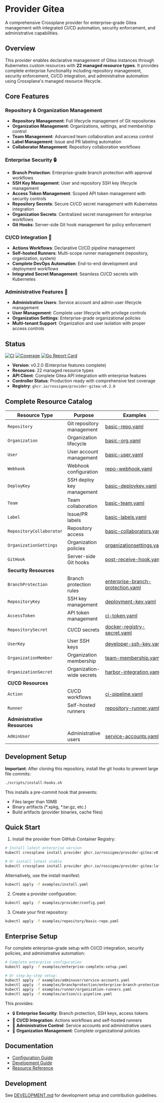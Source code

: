 # Provider Gitea

A comprehensive Crossplane provider for enterprise-grade Gitea management with integrated CI/CD automation, security enforcement, and administrative capabilities.

## Overview

This provider enables declarative management of Gitea instances through Kubernetes custom resources with **22 managed resource types**. It provides complete enterprise functionality including repository management, security enforcement, CI/CD integration, and administrative automation using Crossplane's managed resource lifecycle.

## Core Features

### **Repository & Organization Management**
- **Repository Management**: Full lifecycle management of Git repositories
- **Organization Management**: Organizations, settings, and membership control  
- **Team Management**: Advanced team collaboration and access control
- **Label Management**: Issue and PR labeling automation
- **Collaborator Management**: Repository collaboration workflows

### **Enterprise Security** 🔒
- **Branch Protection**: Enterprise-grade branch protection with approval workflows
- **SSH Key Management**: User and repository SSH key lifecycle management  
- **Access Token Management**: Scoped API token management with security controls
- **Repository Secrets**: Secure CI/CD secret management with Kubernetes integration
- **Organization Secrets**: Centralized secret management for enterprise workflows
- **Git Hooks**: Server-side Git hook management for policy enforcement

### **CI/CD Integration** 🚀
- **Actions Workflows**: Declarative CI/CD pipeline management
- **Self-hosted Runners**: Multi-scope runner management (repository, organization, system)
- **Complete DevOps Automation**: End-to-end development and deployment workflows
- **Integrated Secret Management**: Seamless CI/CD secrets with Kubernetes

### **Administrative Features** 👑
- **Administrative Users**: Service account and admin user lifecycle management
- **User Management**: Complete user lifecycle with privilege controls
- **Organization Settings**: Enterprise-grade organizational policies
- **Multi-tenant Support**: Organization and user isolation with proper access controls

## Status

[![CI](https://github.com/crossplane-contrib/provider-gitea/workflows/CI/badge.svg)](https://github.com/crossplane-contrib/provider-gitea/actions)
[![Coverage](https://codecov.io/gh/crossplane-contrib/provider-gitea/branch/master/graph/badge.svg)](https://codecov.io/gh/crossplane-contrib/provider-gitea)
[![Go Report Card](https://goreportcard.com/badge/github.com/crossplane-contrib/provider-gitea)](https://goreportcard.com/report/github.com/crossplane-contrib/provider-gitea)

- **Version**: v0.2.0 (Enterprise features complete)
- **Resources**: 22 managed resource types
- **API Client**: Complete Gitea API integration with enterprise features
- **Controller Status**: Production ready with comprehensive test coverage
- **Registry**: `ghcr.io/rossigee/provider-gitea:v0.2.0`

## Complete Resource Catalog

| **Resource Type** | **Purpose** | **Examples** |
|-------------------|-------------|--------------|
| `Repository` | Git repository management | [basic-repo.yaml](examples/repository/basic-repo.yaml) |
| `Organization` | Organization lifecycle | [basic-org.yaml](examples/organization/basic-org.yaml) |
| `User` | User account management | [basic-user.yaml](examples/user/basic-user.yaml) |
| `Webhook` | Webhook configuration | [repo-webhook.yaml](examples/webhook/repo-webhook.yaml) |
| `DeployKey` | SSH deploy key management | [basic-deploykey.yaml](examples/deploykey/basic-deploykey.yaml) |
| `Team` | Team collaboration | [basic-team.yaml](examples/team/basic-team.yaml) |
| `Label` | Issue/PR labels | [basic-labels.yaml](examples/label/basic-labels.yaml) |
| `RepositoryCollaborator` | Repository access | [basic-collaborators.yaml](examples/repositorycollaborator/basic-collaborators.yaml) |
| `OrganizationSettings` | Organization policies | [organizationsettings.yaml](examples/organizationsettings/organizationsettings.yaml) |
| `GitHook` | Server-side Git hooks | [post-receive-hook.yaml](examples/githook/post-receive-hook.yaml) |
| **Security Resources** | | |
| `BranchProtection` | Branch protection rules | [enterprise-branch-protection.yaml](examples/branchprotection/enterprise-branch-protection.yaml) |
| `RepositoryKey` | SSH key management | [deployment-key.yaml](examples/repositorykey/deployment-key.yaml) |
| `AccessToken` | API token management | [ci-token.yaml](examples/accesstoken/ci-token.yaml) |
| `RepositorySecret` | CI/CD secrets | [docker-registry-secret.yaml](examples/repositorysecret/docker-registry-secret.yaml) |
| `UserKey` | User SSH keys | [developer-ssh-key.yaml](examples/userkey/developer-ssh-key.yaml) |
| `OrganizationMember` | Organization membership | [team-membership.yaml](examples/organizationmember/team-membership.yaml) |
| `OrganizationSecret` | Organization-wide secrets | [harbor-integration.yaml](examples/organizationsecret/harbor-integration.yaml) |
| **CI/CD Resources** | | |
| `Action` | CI/CD workflows | [ci-pipeline.yaml](examples/action/ci-pipeline.yaml) |
| `Runner` | Self-hosted runners | [repository-runner.yaml](examples/runner/repository-runner.yaml) |
| **Administrative Resources** | | |
| `AdminUser` | Administrative users | [service-accounts.yaml](examples/adminuser/service-accounts.yaml) |

## Development Setup

**Important**: After cloning this repository, install the git hooks to prevent large file commits:

```bash
./scripts/install-hooks.sh
```

This installs a pre-commit hook that prevents:
- Files larger than 10MB
- Binary artifacts (*.xpkg, *.tar.gz, etc.)
- Build artifacts (provider binaries, cache files)

## Quick Start

1. Install the provider from GitHub Container Registry:
```bash
# Install latest enterprise version
kubectl crossplane install provider ghcr.io/rossigee/provider-gitea:v0.2.0

# Or install latest stable
kubectl crossplane install provider ghcr.io/rossigee/provider-gitea:latest
```

Alternatively, use the install manifest:
```bash
kubectl apply -f examples/install.yaml
```

2. Create a provider configuration:
```bash
kubectl apply -f examples/provider/config.yaml
```

3. Create your first repository:
```bash
kubectl apply -f examples/repository/basic-repo.yaml
```

## Enterprise Setup

For complete enterprise-grade setup with CI/CD integration, security policies, and administrative automation:

```bash
# Complete enterprise configuration
kubectl apply -f examples/enterprise-complete-setup.yaml

# Or step-by-step setup:
kubectl apply -f examples/adminuser/service-accounts.yaml
kubectl apply -f examples/branchprotection/enterprise-branch-protection.yaml  
kubectl apply -f examples/runner/organization-runners.yaml
kubectl apply -f examples/action/ci-pipeline.yaml
```

This provides:
- 🔒 **Enterprise Security**: Branch protection, SSH keys, access tokens
- 🚀 **CI/CD Integration**: Actions workflows and self-hosted runners  
- 👑 **Administrative Control**: Service accounts and administrative users
- 🏢 **Organization Management**: Complete organizational policies

## Documentation

- [Configuration Guide](docs/CONFIGURATION.md)
- [Development Guide](docs/DEVELOPMENT.md)
- [Resource Reference](docs/RESOURCES.md)

## Development

See [DEVELOPMENT.md](docs/DEVELOPMENT.md) for development setup and contribution guidelines.